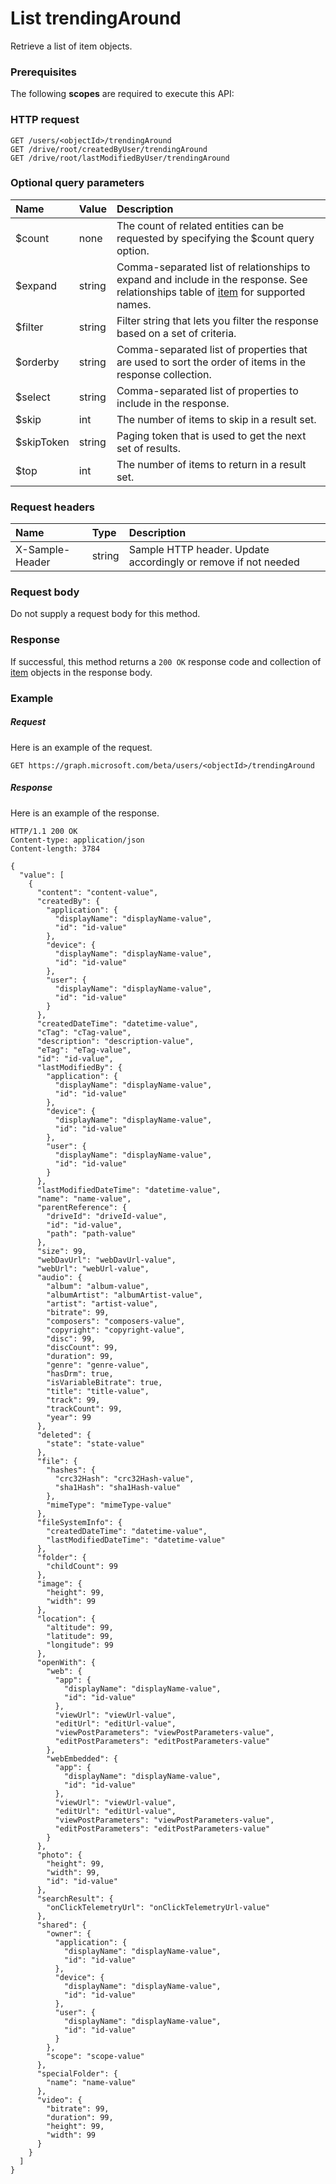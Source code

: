 # List trendingAround

Retrieve a list of item objects.
### Prerequisites
The following **scopes** are required to execute this API: 
### HTTP request
<!-- { "blockType": "ignored" } -->
```http
GET /users/<objectId>/trendingAround
GET /drive/root/createdByUser/trendingAround
GET /drive/root/lastModifiedByUser/trendingAround
```
### Optional query parameters
|Name|Value|Description|
|:---------------|:--------|:-------|
|$count|none|The count of related entities can be requested by specifying the $count query option.|
|$expand|string|Comma-separated list of relationships to expand and include in the response. See relationships table of [item](../resources/item.md) for supported names. |
|$filter|string|Filter string that lets you filter the response based on a set of criteria.|
|$orderby|string|Comma-separated list of properties that are used to sort the order of items in the response collection.|
|$select|string|Comma-separated list of properties to include in the response.|
|$skip|int|The number of items to skip in a result set.|
|$skipToken|string|Paging token that is used to get the next set of results.|
|$top|int|The number of items to return in a result set.|

### Request headers
| Name       | Type | Description|
|:-----------|:------|:----------|
| X-Sample-Header  | string  | Sample HTTP header. Update accordingly or remove if not needed|

### Request body
Do not supply a request body for this method.
### Response
If successful, this method returns a `200 OK` response code and collection of [item](../resources/item.md) objects in the response body.
### Example
##### Request
Here is an example of the request.
<!-- {
  "blockType": "request",
  "name": "get_trendingaround"
}-->
```http
GET https://graph.microsoft.com/beta/users/<objectId>/trendingAround
```
##### Response
Here is an example of the response.
<!-- {
  "blockType": "response",
  "truncated": false,
  "@odata.type": "microsoft.graph.item",
  "isCollection": true
} -->
```http
HTTP/1.1 200 OK
Content-type: application/json
Content-length: 3784

{
  "value": [
    {
      "content": "content-value",
      "createdBy": {
        "application": {
          "displayName": "displayName-value",
          "id": "id-value"
        },
        "device": {
          "displayName": "displayName-value",
          "id": "id-value"
        },
        "user": {
          "displayName": "displayName-value",
          "id": "id-value"
        }
      },
      "createdDateTime": "datetime-value",
      "cTag": "cTag-value",
      "description": "description-value",
      "eTag": "eTag-value",
      "id": "id-value",
      "lastModifiedBy": {
        "application": {
          "displayName": "displayName-value",
          "id": "id-value"
        },
        "device": {
          "displayName": "displayName-value",
          "id": "id-value"
        },
        "user": {
          "displayName": "displayName-value",
          "id": "id-value"
        }
      },
      "lastModifiedDateTime": "datetime-value",
      "name": "name-value",
      "parentReference": {
        "driveId": "driveId-value",
        "id": "id-value",
        "path": "path-value"
      },
      "size": 99,
      "webDavUrl": "webDavUrl-value",
      "webUrl": "webUrl-value",
      "audio": {
        "album": "album-value",
        "albumArtist": "albumArtist-value",
        "artist": "artist-value",
        "bitrate": 99,
        "composers": "composers-value",
        "copyright": "copyright-value",
        "disc": 99,
        "discCount": 99,
        "duration": 99,
        "genre": "genre-value",
        "hasDrm": true,
        "isVariableBitrate": true,
        "title": "title-value",
        "track": 99,
        "trackCount": 99,
        "year": 99
      },
      "deleted": {
        "state": "state-value"
      },
      "file": {
        "hashes": {
          "crc32Hash": "crc32Hash-value",
          "sha1Hash": "sha1Hash-value"
        },
        "mimeType": "mimeType-value"
      },
      "fileSystemInfo": {
        "createdDateTime": "datetime-value",
        "lastModifiedDateTime": "datetime-value"
      },
      "folder": {
        "childCount": 99
      },
      "image": {
        "height": 99,
        "width": 99
      },
      "location": {
        "altitude": 99,
        "latitude": 99,
        "longitude": 99
      },
      "openWith": {
        "web": {
          "app": {
            "displayName": "displayName-value",
            "id": "id-value"
          },
          "viewUrl": "viewUrl-value",
          "editUrl": "editUrl-value",
          "viewPostParameters": "viewPostParameters-value",
          "editPostParameters": "editPostParameters-value"
        },
        "webEmbedded": {
          "app": {
            "displayName": "displayName-value",
            "id": "id-value"
          },
          "viewUrl": "viewUrl-value",
          "editUrl": "editUrl-value",
          "viewPostParameters": "viewPostParameters-value",
          "editPostParameters": "editPostParameters-value"
        }
      },
      "photo": {
        "height": 99,
        "width": 99,
        "id": "id-value"
      },
      "searchResult": {
        "onClickTelemetryUrl": "onClickTelemetryUrl-value"
      },
      "shared": {
        "owner": {
          "application": {
            "displayName": "displayName-value",
            "id": "id-value"
          },
          "device": {
            "displayName": "displayName-value",
            "id": "id-value"
          },
          "user": {
            "displayName": "displayName-value",
            "id": "id-value"
          }
        },
        "scope": "scope-value"
      },
      "specialFolder": {
        "name": "name-value"
      },
      "video": {
        "bitrate": 99,
        "duration": 99,
        "height": 99,
        "width": 99
      }
    }
  ]
}
```

<!-- uuid: 8fcb5dbc-d5aa-4681-8e31-b001d5168d79
2015-10-25 14:57:30 UTC -->
<!-- {
  "type": "#page.annotation",
  "description": "List trendingAround",
  "keywords": "",
  "section": "documentation",
  "tocPath": ""
}-->